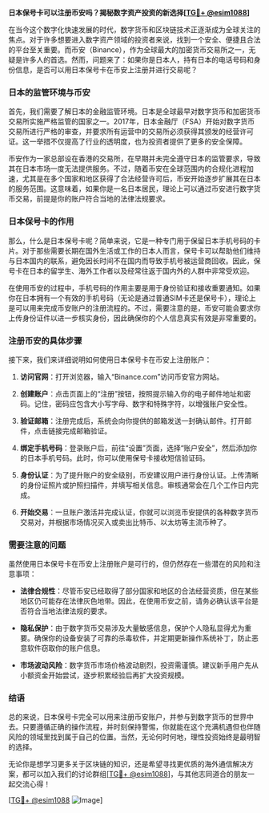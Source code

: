 **日本保号卡可以注册币安吗？揭秘数字资产投资的新选择[[TG💪+ @esim1088](https://t.me/s/esim1088)]**

在当今这个数字化快速发展的时代，数字货币和区块链技术正逐渐成为全球关注的焦点。对于许多想要进入数字资产领域的投资者来说，找到一个安全、便捷且合法的平台至关重要。而币安（Binance），作为全球最大的加密货币交易所之一，无疑是许多人的首选。然而，问题来了：如果你是日本人，持有日本的电话号码和身份信息，是否可以用日本保号卡在币安上注册并进行交易呢？

### 日本的监管环境与币安

首先，我们需要了解日本的金融监管环境。日本是全球最早对数字货币和加密货币交易所实施严格监管的国家之一。2017年，日本金融厅（FSA）开始对数字货币交易所进行严格的审查，并要求所有运营中的交易所必须获得其颁发的经营许可证。这一举措不仅提高了行业的透明度，也为投资者提供了更多的安全保障。

币安作为一家总部设在香港的交易所，在早期并未完全遵守日本的监管要求，导致其在日本市场一度无法提供服务。不过，随着币安在全球范围内的合规化进程加速，尤其是在多个国家和地区获得了合法经营许可后，币安开始逐步扩展其在日本的服务范围。这意味着，如果你是一名日本居民，理论上可以通过币安进行数字货币交易，前提是你的账户符合当地的法律法规要求。

### 日本保号卡的作用

那么，什么是日本保号卡呢？简单来说，它是一种专门用于保留日本手机号码的卡片。对于那些需要长期在国外生活或工作的日本人而言，保号卡可以帮助他们维持与日本国内的联系，避免因长时间不在国内而导致手机号被运营商回收。因此，保号卡在日本的留学生、海外工作者以及经常往返于国内外的人群中非常受欢迎。

在使用币安的过程中，手机号码的作用主要是用于身份验证和接收重要通知。如果你在日本拥有一个有效的手机号码（无论是通过普通SIM卡还是保号卡），理论上是可以用来完成币安账户的注册流程的。不过，需要注意的是，币安可能会要求你上传身份证件以进一步核实身份，因此确保你的个人信息真实有效是非常重要的。

### 注册币安的具体步骤

接下来，我们来详细说明如何使用日本保号卡在币安上注册账户：

1. **访问官网**：打开浏览器，输入“Binance.com”访问币安官方网站。
   
2. **创建账户**：点击页面上的“注册”按钮，按照提示输入你的电子邮件地址和密码。记住，密码应包含大小写字母、数字和特殊字符，以增强账户安全性。

3. **验证邮箱**：注册完成后，系统会向你提供的邮箱发送一封确认邮件。打开邮件，点击链接完成邮箱验证。

4. **绑定手机号码**：登录账户后，前往“设置”页面，选择“账户安全”，然后添加你的日本手机号码。此时，你可以使用保号卡接收短信验证码。

5. **身份认证**：为了提升账户的安全级别，币安建议用户进行身份认证。上传清晰的身份证照片或护照扫描件，并填写相关信息。审核通常会在几个工作日内完成。

6. **开始交易**：一旦账户激活并完成认证，你就可以浏览币安提供的各种数字货币交易对，并根据市场情况买入或卖出比特币、以太坊等主流币种了。

### 需要注意的问题

虽然使用日本保号卡在币安上注册账户是可行的，但仍然存在一些潜在的风险和注意事项：

- **法律合规性**：尽管币安已经取得了部分国家和地区的合法经营资质，但在某些地区仍可能存在法律灰色地带。因此，在使用币安之前，请务必确认该平台是否符合当地法律法规的要求。

- **隐私保护**：由于数字货币交易涉及大量敏感信息，保护个人隐私显得尤为重要。确保你的设备安装了可靠的杀毒软件，并定期更新操作系统补丁，防止恶意软件窃取你的账户信息。

- **市场波动风险**：数字货币市场价格波动剧烈，投资需谨慎。建议新手用户先从小额资金开始尝试，逐步积累经验后再扩大投资规模。

### 结语

总的来说，日本保号卡完全可以用来注册币安账户，并参与到数字货币的世界中去。只要遵循正确的操作流程，并时刻保持警惕，你就能在这个充满机遇但也伴随风险的领域里找到属于自己的位置。当然，无论何时何地，理性投资始终是最明智的选择。

无论你是想学习更多关于区块链的知识，还是希望寻找更优质的海外通信解决方案，都可以加入我们的讨论群组[[TG💪+ @esim1088](https://t.me/s/esim1088)]，与其他志同道合的朋友一起交流心得！

[[TG💪+ @esim1088](https://t.me/s/esim1088) ![Image](https://i.postimg.cc/4NQfJmqS/Snipaste-2025-05-13-00-14-12.png)]